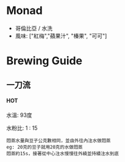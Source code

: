 # Monad

- 哥倫比亞 / 水洗
- 風味: ["紅梅","蘋果汁", "榛果", "可可"]


# Brewing Guide



##  一刀流

#### HOT

水溫: 93度

水粉比: 1 : 15


```
悶蒸水量與豆子公克數相同，並由外往內注水做悶蒸 
eg: 20克的豆子就用20克的水做悶蒸
悶蒸約15s，接著從中心注水慢慢往外繞並持續注水到底
```

